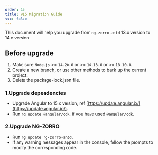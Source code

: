 ```yaml
---
order: 15
title: v15 Migration Guide
toc: false
---
```


This document will help you upgrade from `ng-zorro-antd` 13.x version to 14.x version.

## Before upgrade

1. Make sure `Node.js` >= `14.20.0` or >= `16.13.0` or >= `18.10.0`.
2. Create a new branch, or use other methods to back up the current project.
3. Delete the package-lock.json file.

### 1.Upgrade dependencies

- Upgrade Angular to 15.x version, ref [https://update.angular.io/](https://update.angular.io/).
- Run `ng update @angular/cdk`, if you have used `@angular/cdk`.

### 2.Upgrade NG-ZORRO

- Run `ng update ng-zorro-antd`.
- If any warning messages appear in the console, follow the prompts to modify the corresponding code.